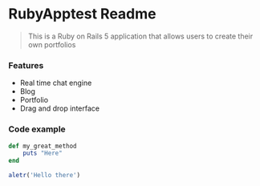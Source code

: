 # RubyApptest Readme

> This is a Ruby on Rails 5 application that allows users to create their own portfolios

### Features

- Real time chat engine
- Blog
- Portfolio
- Drag and drop interface
 
### Code example

```ruby
def my_great_method
	puts "Here"
end
```
```javascript
aletr('Hello there')
```